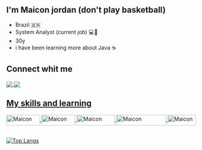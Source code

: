 

## I'm Maicon jordan (don't play basketball)

- Brazil 🇧🇷
- System Analyst (current job) 💻:briefcase:
- 30y 
- i have been learning more about Java ☕

## Connect whit me 

<a href="https://www.linkedin.com/in/maiconj/" target="_blank">
<img align="center" src="https://img.shields.io/badge/LinkedIn-0077B5?style=for-the-badge&logo=linkedin&logoColor=white" style="max-width:100%">
<a href="https://instagram.com/maiconjordansr" target="_blank">
<img align="center" src="https://img.shields.io/badge/Instagram-E4405F?style=for-the-badge&logo=instagram&logoColor=white" style="max-width:100%">
  
 ## My skills and learning  

   <img align="center" alt="Maicon" height="28" width="88" src="https://img.shields.io/badge/Java-ED8B00?style=for-the-badge&logo=openjdk&logoColor=white" style="maxwidth:100%">
   <img align="center" alt="Maicon" height="28" width="88" src="https://img.shields.io/badge/Spring-6DB33F?style=for-the-badge&logo=spring&logoColor=white" style="max-width:100%">
   <img align="center" alt="Maicon" height="28" width="100" src="https://img.shields.io/badge/MySQL-00000F?style=for-the-badge&logo=mysql&logoColor=white" style="max-width:100%"> 
   <img align="center" alt="Maicon" height="28" width="130" src="https://img.shields.io/badge/PostgreSQL-316192?style=for-the-badge&logo=postgresql&logoColor=white" style="max-width:100%">
   <img align="center" alt="Maicon" height="28" width="75" src="https://img.shields.io/badge/GIT-E44C30?style=for-the-badge&logo=git&logoColor=white" style="max-width:100%">   
   <br>
   <br> 

    
    
 
 [![Top Langs](https://github-readme-stats.vercel.app/api/top-langs/?username=MaiconJordan&layout=compact)](https://github.com/MaiconJordan/github-readme-stats)
 
